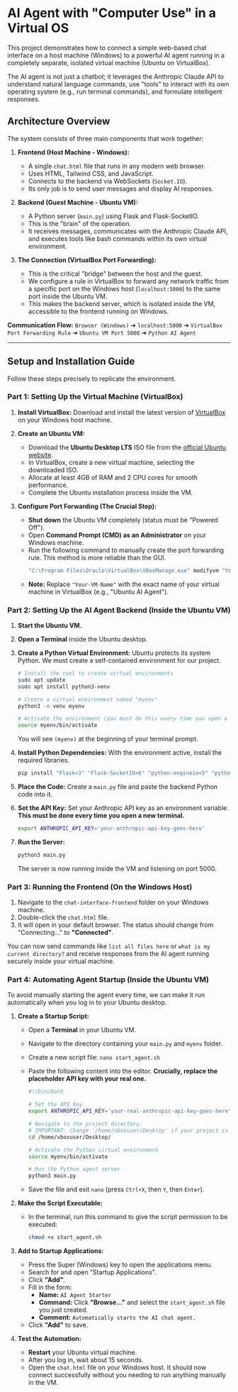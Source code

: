 # AI Agent with "Computer Use" in a Virtual OS

This project demonstrates how to connect a simple web-based chat interface on a host machine (Windows) to a powerful AI agent running in a completely separate, isolated virtual machine (Ubuntu on VirtualBox).

The AI agent is not just a chatbot; it leverages the Anthropic Claude API to understand natural language commands, use "tools" to interact with its own operating system (e.g., run terminal commands), and formulate intelligent responses.

## Architecture Overview

The system consists of three main components that work together:

1.  **Frontend (Host Machine - Windows):**
    * A single `chat.html` file that runs in any modern web browser.
    * Uses HTML, Tailwind CSS, and JavaScript.
    * Connects to the backend via WebSockets (`Socket.IO`).
    * Its only job is to send user messages and display AI responses.

2.  **Backend (Guest Machine - Ubuntu VM):**
    * A Python server (`main.py`) using Flask and Flask-SocketIO.
    * This is the "brain" of the operation.
    * It receives messages, communicates with the Anthropic Claude API, and executes tools like bash commands within its own virtual environment.

3.  **The Connection (VirtualBox Port Forwarding):**
    * This is the critical "bridge" between the host and the guest.
    * We configure a rule in VirtualBox to forward any network traffic from a specific port on the Windows host (`localhost:5000`) to the same port inside the Ubuntu VM.
    * This makes the backend server, which is isolated inside the VM, accessible to the frontend running on Windows.

**Communication Flow:**
`Browser (Windows)` ➔ `localhost:5000` ➔ `VirtualBox Port Forwarding Rule` ➔ `Ubuntu VM Port 5000` ➔ `Python AI Agent`

---

## Setup and Installation Guide

Follow these steps precisely to replicate the environment.

### Part 1: Setting Up the Virtual Machine (VirtualBox)

1.  **Install VirtualBox:** Download and install the latest version of [VirtualBox](https://www.virtualbox.org/wiki/Downloads) on your Windows host machine.

2.  **Create an Ubuntu VM:**
    * Download the **Ubuntu Desktop LTS** ISO file from the [official Ubuntu website](https://ubuntu.com/download/desktop).
    * In VirtualBox, create a new virtual machine, selecting the downloaded ISO.
    * Allocate at least 4GB of RAM and 2 CPU cores for smooth performance.
    * Complete the Ubuntu installation process inside the VM.

3.  **Configure Port Forwarding (The Crucial Step):**
    * **Shut down** the Ubuntu VM completely (status must be "Powered Off").
    * Open **Command Prompt (CMD) as an Administrator** on your Windows machine.
    * Run the following command to manually create the port forwarding rule. This method is more reliable than the GUI.
        ```cmd
        "C:\Program Files\Oracle\VirtualBox\VBoxManage.exe" modifyvm "Your-VM-Name" --natpf1 "ai-agent,tcp,,5000,,5000"
        ```
    * **Note:** Replace `"Your-VM-Name"` with the exact name of your virtual machine in VirtualBox (e.g., "Ubuntu AI Agent").

### Part 2: Setting Up the AI Agent Backend (Inside the Ubuntu VM)

1.  **Start the Ubuntu VM.**

2.  **Open a Terminal** inside the Ubuntu desktop.

3.  **Create a Python Virtual Environment:** Ubuntu protects its system Python. We must create a self-contained environment for our project.
    ```bash
    # Install the tool to create virtual environments
    sudo apt update
    sudo apt install python3-venv

    # Create a virtual environment named "myenv"
    python3 -m venv myenv

    # Activate the environment (you must do this every time you open a new terminal)
    source myenv/bin/activate
    ```
    You will see `(myenv)` at the beginning of your terminal prompt.

4.  **Install Python Dependencies:** With the environment active, install the required libraries.
    ```bash
    pip install "Flask<3" "Flask-SocketIO<6" "python-engineio<5" "python-socketio<6" anthropic
    ```

5.  **Place the Code:** Create a `main.py` file and paste the backend Python code into it.

6.  **Set the API Key:** Set your Anthropic API key as an environment variable. **This must be done every time you open a new terminal.**
    ```bash
    export ANTHROPIC_API_KEY='your-anthropic-api-key-goes-here'
    ```

7.  **Run the Server:**
    ```bash
    python3 main.py
    ```
    The server is now running inside the VM and listening on port 5000.

### Part 3: Running the Frontend (On the Windows Host)

1.  Navigate to the `chat-interface-frontend` folder on your Windows machine.
2.  Double-click the `chat.html` file.
3.  It will open in your default browser. The status should change from "Connecting..." to **"Connected"**.

You can now send commands like `list all files here` or `what is my current directory?` and receive responses from the AI agent running securely inside your virtual machine.

### Part 4: Automating Agent Startup (Inside the Ubuntu VM)

To avoid manually starting the agent every time, we can make it run automatically when you log in to your Ubuntu desktop.

1.  **Create a Startup Script:**
    * Open a **Terminal** in your Ubuntu VM.
    * Navigate to the directory containing your `main.py` and `myenv` folder.
    * Create a new script file: `nano start_agent.sh`
    * Paste the following content into the editor. **Crucially, replace the placeholder API key with your real one.**

        ```bash
        #!/bin/bash

        # Set the API Key
        export ANTHROPIC_API_KEY='your-real-anthropic-api-key-goes-here'

        # Navigate to the project directory.
        # IMPORTANT: Change '/home/vboxuser/Desktop' if your project is elsewhere.
        cd /home/vboxuser/Desktop/

        # Activate the Python virtual environment
        source myenv/bin/activate

        # Run the Python agent server
        python3 main.py
        ```
    * Save the file and exit `nano` (press `Ctrl+X`, then `Y`, then `Enter`).

2.  **Make the Script Executable:**
    * In the terminal, run this command to give the script permission to be executed:
        ```bash
        chmod +x start_agent.sh
        ```

3.  **Add to Startup Applications:**
    * Press the Super (Windows) key to open the applications menu.
    * Search for and open "Startup Applications".
    * Click **"Add"**.
    * Fill in the form:
        * **Name:** `AI Agent Starter`
        * **Command:** Click **"Browse..."** and select the `start_agent.sh` file you just created.
        * **Comment:** `Automatically starts the AI chat agent.`
    * Click **"Add"** to save.

4.  **Test the Automation:**
    * **Restart** your Ubuntu virtual machine.
    * After you log in, wait about 15 seconds.
    * Open the `chat.html` file on your Windows host. It should now connect successfully without you needing to run anything manually in the VM.
